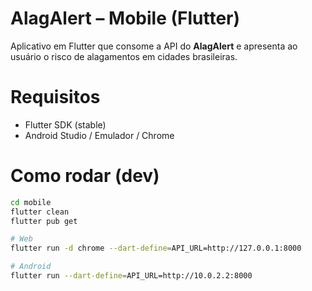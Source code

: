 # AlagAlert – Mobile (Flutter)

Aplicativo em Flutter que consome a API do **AlagAlert** e apresenta ao usuário
o risco de alagamentos em cidades brasileiras.

#  Requisitos
- Flutter SDK (stable)
- Android Studio / Emulador / Chrome

# Como rodar (dev)
```bash
cd mobile
flutter clean
flutter pub get

# Web
flutter run -d chrome --dart-define=API_URL=http://127.0.0.1:8000

# Android 
flutter run --dart-define=API_URL=http://10.0.2.2:8000